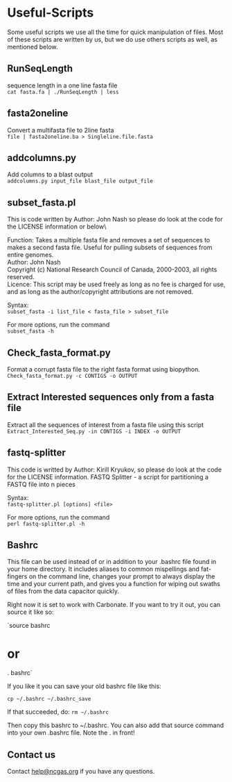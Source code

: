 # Useful-Scripts
Some useful scripts we use all the time for quick manipulation of files. Most of these scripts are written by us, but we do use others scripts as well, as mentioned below. 

## RunSeqLength
sequence length in a one line fasta file \
 `cat fasta.fa | ./RunSeqLength | less`
 
## fasta2oneline 
Convert a multifasta file to 2line fasta \
`file | fasta2oneline.ba > Singleline.file.fasta`

## addcolumns.py 
Add columns to a blast output \
 `addcolumns.py input_file blast_file output_file`

## subset_fasta.pl
This is code written by Author: John Nash so please do look at the code for the LICENSE information or below\

Function:  Takes a multiple fasta file and removes a set of sequences to makes a second fasta file.  Useful for pulling subsets of sequences from entire genomes. \
Author: John Nash \
Copyright (c) National Research Council of Canada, 2000-2003, all rights reserved. \
Licence: This script may be used freely as long as no fee is charged for use, and as long as the author/copyright attributions are not removed. 

Syntax: \
`subset_fasta -i list_file < fasta_file > subset_file`

For more options, run the command \
`subset_fasta -h`

## Check_fasta_format.py
Format a corrupt fasta file to the right fasta format using biopython. \
`Check_fasta_format.py -c CONTIGS -o OUTPUT`

## Extract Interested sequences only from a fasta file 
Extract all the sequences of interest from a fasta file using this script \
`Extract_Interested_Seq.py -in CONTIGS -i INDEX -o OUTPUT`

## fastq-splitter
This code is writted by Author: Kirill Kryukov, so please do look at the code for the LICENSE information. 
FASTQ Splitter  -  a script for partitioning a FASTQ file into n pieces

Syntax: \
`fastq-splitter.pl [options] <file>`

For more options, run the command \
`perl fastq-splitter.pl -h`

## Bashrc
This file can be used instead of or in addition to your .bashrc file found in your home directory. It includes aliases to common mispellings and fat-fingers on the command line, changes your prompt to always display the time and your current path, and gives you a function for wiping out swaths of files from the data capacitor quickly.

Right now it is set to work with Carbonate. If you want to try it out, you can source it like so:

`source bashrc
# or
. bashrc`

If you like it you can save your old bashrc file like this:

`cp ~/.bashrc ~/.bashrc_save`

If that succeeded, do:
`rm ~/.bashrc` 

Then copy this bashrc to ~/.bashrc. You can also add that source command into your own .bashrc file. Note the . in front!


## Contact us
Contact help@ncgas.org if you have any questions. 





